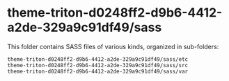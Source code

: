 # theme-triton-d0248ff2-d9b6-4412-a2de-329a9c91df49/sass

This folder contains SASS files of various kinds, organized in sub-folders:

    theme-triton-d0248ff2-d9b6-4412-a2de-329a9c91df49/sass/etc
    theme-triton-d0248ff2-d9b6-4412-a2de-329a9c91df49/sass/src
    theme-triton-d0248ff2-d9b6-4412-a2de-329a9c91df49/sass/var
